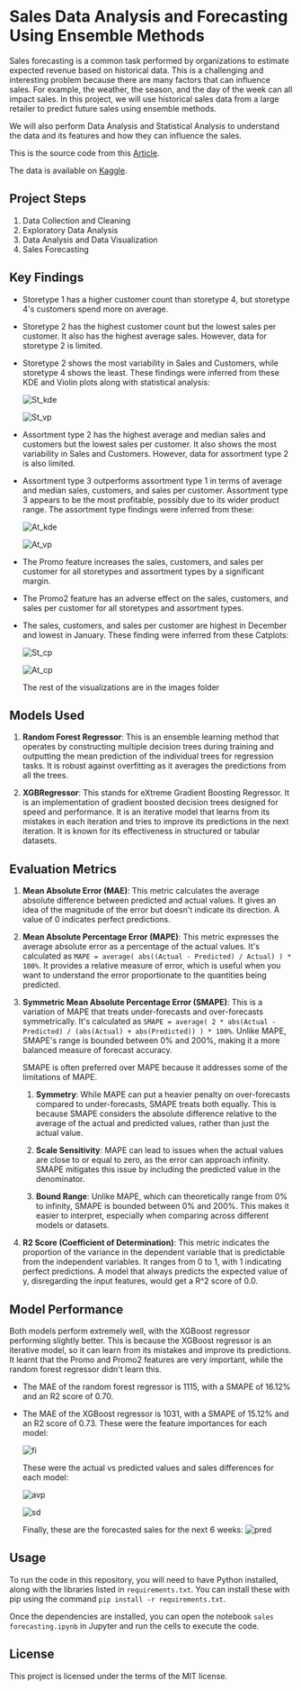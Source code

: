 # Sales Data Analysis and Forecasting Using Ensemble Methods

Sales forecasting is a common task performed by organizations to estimate expected revenue based on historical data. This is a challenging and interesting problem because there are many factors that can influence sales. For example, the weather, the season, and the day of the week can all impact sales. In this project, we will use historical sales data from a large retailer to predict future sales using ensemble methods.

We will also perform Data Analysis and Statistical Analysis to understand the data and its features and how they can influence the sales.

This is the source code from this [Article](https://neurobyte.org/guides/retail-sales-forecasting-ensemble-methods/).

The data is available on [Kaggle](https://www.kaggle.com/competitions/rossmann-store-sales/overview).

## Project Steps

1. Data Collection and Cleaning
2. Exploratory Data Analysis
3. Data Analysis and Data Visualization
4. Sales Forecasting

## Key Findings

- Storetype 1 has a higher customer count than storetype 4, but storetype 4's customers spend more on average.
- Storetype 2 has the highest customer count but the lowest sales per customer. It also has the highest average sales. However, data for storetype 2 is limited.
- Storetype 2 shows the most variability in Sales and Customers, while storetype 4 shows the least.
  These findings were inferred from these KDE and Violin plots along with statistical analysis:
  
  ![St_kde](images/Storetype-KDE.png)
  
  ![St_vp](images/Storetype-ViolinPlot.png)
  
- Assortment type 2 has the highest average and median sales and customers but the lowest sales per customer. It also shows the most variability in Sales and Customers. However, data for assortment type 2 is also limited.
- Assortment type 3 outperforms assortment type 1 in terms of average and median sales, customers, and sales per customer. Assortment type 3 appears to be the most profitable, possibly due to its wider product range.
  The assortment type findings were inferred from these:

  ![At_kde](images/Assortment-KDE.png)
  
  ![At_vp](images/Assortment-ViolinPlot.png)
  
- The Promo feature increases the sales, customers, and sales per customer for all storetypes and assortment types by a significant margin.
- The Promo2 feature has an adverse effect on the sales, customers, and sales per customer for all storetypes and assortment types.
- The sales, customers, and sales per customer are highest in December and lowest in January.
  These finding were inferred from these Catplots:

  ![St_cp](images/Sales-Storetype-CatPlot.png)
  
  ![At_cp](images/Sales-Assortment-Catplot.png)

  The rest of the visualizations are in the images folder

## Models Used

1. **Random Forest Regressor**: This is an ensemble learning method that operates by constructing multiple decision trees during training and outputting the mean prediction of the individual trees for regression tasks. It is robust against overfitting as it averages the predictions from all the trees.

2. **XGBRegressor**: This stands for eXtreme Gradient Boosting Regressor. It is an implementation of gradient boosted decision trees designed for speed and performance. It is an iterative model that learns from its mistakes in each iteration and tries to improve its predictions in the next iteration. It is known for its effectiveness in structured or tabular datasets.
  
## Evaluation Metrics
1. **Mean Absolute Error (MAE)**: This metric calculates the average absolute difference between predicted and actual values. It gives an idea of the magnitude of the error but doesn't indicate its direction. A value of 0 indicates perfect predictions.

2. **Mean Absolute Percentage Error (MAPE)**: This metric expresses the average absolute error as a percentage of the actual values. It's calculated as `MAPE = average( abs((Actual - Predicted) / Actual) ) * 100%`. It provides a relative measure of error, which is useful when you want to understand the error proportionate to the quantities being predicted.

3. **Symmetric Mean Absolute Percentage Error (SMAPE)**: This is a variation of MAPE that treats under-forecasts and over-forecasts symmetrically. It's calculated as `SMAPE = average( 2 * abs(Actual - Predicted) / (abs(Actual) + abs(Predicted)) ) * 100%`. Unlike MAPE, SMAPE's range is bounded between 0% and 200%, making it a more balanced measure of forecast accuracy.
   
    SMAPE is often preferred over MAPE because it addresses some of the limitations of MAPE. 

    1. **Symmetry**: While MAPE can put a heavier penalty on over-forecasts compared to under-forecasts, SMAPE treats both equally. This is because SMAPE considers the absolute difference relative to the average of the actual and predicted values, rather than just the actual value.

    2. **Scale Sensitivity**: MAPE can lead to issues when the actual values are close to or equal to zero, as the error can approach infinity. SMAPE mitigates this issue by including the predicted value in the denominator.

    3. **Bound Range**: Unlike MAPE, which can theoretically range from 0% to infinity, SMAPE is bounded between 0% and 200%. This makes it easier to interpret, especially when comparing across different models or datasets.

5. **R2 Score (Coefficient of Determination)**: This metric indicates the proportion of the variance in the dependent variable that is predictable from the independent variables. It ranges from 0 to 1, with 1 indicating perfect predictions. A model that always predicts the expected value of y, disregarding the input features, would get a R^2 score of 0.0.
  
## Model Performance

Both models perform extremely well, with the XGBoost regressor performing slightly better. This is because the XGBoost regressor is an iterative model, so it can learn from its mistakes and improve its predictions. It learnt that the Promo and Promo2 features are very important, while the random forest regressor didn't learn this. 

- The MAE of the random forest regressor is 1115, with a SMAPE of 16.12% and an R2 score of 0.70.
- The MAE of the XGBoost regressor is 1031, with a SMAPE of 15.12% and an R2 score of 0.73.
  These were the feature importances for each model:
  
  ![fi](images/feature-importances.png)
  
  These were the actual vs predicted values and sales differences for each model:
  
  ![avp](images/actual-vs-predicted.png)

  ![sd](images/sales-difference.png)

  Finally, these are the forecasted sales for the next 6 weeks:
  ![pred](images/predictions.png)


## Usage

To run the code in this repository, you will need to have Python installed, along with the libraries listed in `requirements.txt`. You can install these with pip using the command `pip install -r requirements.txt`.

Once the dependencies are installed, you can open the notebook `sales forecasting.ipynb` in Jupyter and run the cells to execute the code.

## License

This project is licensed under the terms of the MIT license.
